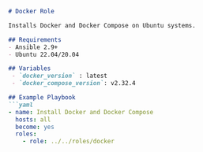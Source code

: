 ```markdown
# Docker Role

Installs Docker and Docker Compose on Ubuntu systems.

## Requirements
- Ansible 2.9+
- Ubuntu 22.04/20.04

## Variables
 - `docker_version` : latest
 - `docker_compose_version`: v2.32.4

## Example Playbook
```yaml
- name: Install Docker and Docker Compose
  hosts: all
  become: yes
  roles:
    - role: ../../roles/docker
```
